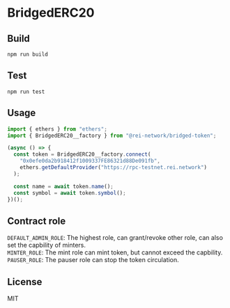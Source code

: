 # BridgedERC20

## Build

```
npm run build
```

## Test

```
npm run test
```

## Usage

```ts
import { ethers } from "ethers";
import { BridgedERC20__factory } from "@rei-network/bridged-token";

(async () => {
  const token = BridgedERC20__factory.connect(
    "0x0efe0da2b918412f1009337FE86321d88De091fb",
    ethers.getDefaultProvider("https://rpc-testnet.rei.network")
  );

  const name = await token.name();
  const symbol = await token.symbol();
})();
```

## Contract role

`DEFAULT_ADMIN_ROLE`: The highest role, can grant/revoke other role, can also set the capbility of minters.</br>
`MINTER_ROLE`: The mint role can mint token, but cannot exceed the capbility.</br>
`PAUSER_ROLE`: The pauser role can stop the token circulation.

## License

MIT
